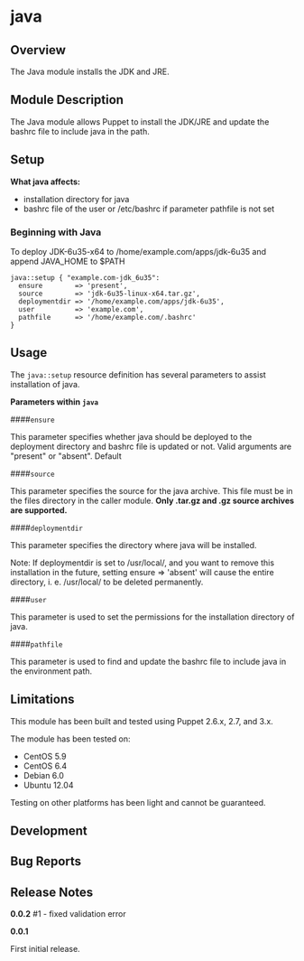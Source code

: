 java
====


Overview
--------

The Java module installs the JDK and JRE.


Module Description
-------------------

The Java module allows Puppet to install the JDK/JRE and update the bashrc file to include java in the path. 

Setup
-----

**What java affects:**

* installation directory for java
* bashrc file of the user or /etc/bashrc if parameter pathfile is not set 
	
### Beginning with Java

To deploy JDK-6u35-x64 to /home/example.com/apps/jdk-6u35 and append JAVA_HOME to $PATH

    java::setup { "example.com-jdk_6u35":
      ensure        => 'present',
      source        => 'jdk-6u35-linux-x64.tar.gz',
      deploymentdir => '/home/example.com/apps/jdk-6u35',
      user          => 'example.com',
      pathfile      => '/home/example.com/.bashrc'
    }

Usage
------

The `java::setup` resource definition has several parameters to assist installation of java.

**Parameters within `java`**

####`ensure`

This parameter specifies whether java should be deployed to the deployment directory and bashrc file is updated or not.
Valid arguments are "present" or "absent". Default 


####`source`

This parameter specifies the source for the java archive. 
This file must be in the files directory in the caller module. 
**Only .tar.gz and .gz source archives are supported.**

####`deploymentdir`

This parameter specifies the directory where java will be installed.

Note: If deploymentdir is set to /usr/local/, and you want to remove this installation in the future, setting ensure => 'absent' will cause the entire directory, i. e. /usr/local/ to be deleted permanently.

####`user`

This parameter is used to set the permissions for the installation directory of java.

####`pathfile`

This parameter is used to find and update the bashrc file to include java in the environment path.


Limitations
------------

This module has been built and tested using Puppet 2.6.x, 2.7, and 3.x.

The module has been tested on:

* CentOS 5.9
* CentOS 6.4
* Debian 6.0 
* Ubuntu 12.04

Testing on other platforms has been light and cannot be guaranteed. 

Development
------------

Bug Reports
-----------

Release Notes
--------------
**0.0.2**
#1 - fixed validation error

**0.0.1**

First initial release.
